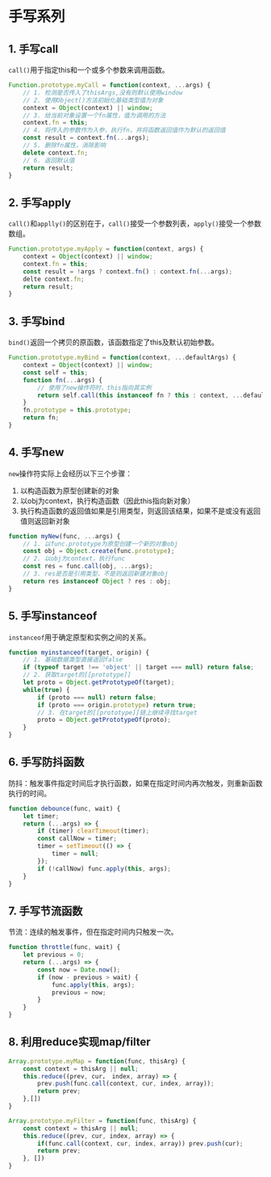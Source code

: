 # 手写系列
## 1. 手写call
`call()`用于指定this和一个或多个参数来调用函数。
```js
Function.prototype.myCall = function(context, ...args) {
    // 1. 检测是否传入了thisArgs,没有则默认使用window
    // 2. 使用Object()方法初始化基础类型值为对象
    context = Object(context) || window;
    // 3. 给当前对象设置一个fn属性，值为调用的方法
    context.fn = this;
    // 4. 将传入的参数作为入参，执行fn，并将函数返回值作为默认的返回值
    const result = context.fn(...args);
    // 5. 删除fn属性，消除影响
    delete context.fn;
    // 6. 返回默认值
    return result;
}
```

## 2. 手写apply
`call()`和`applly()`的区别在于，`call()`接受一个参数列表，`apply()`接受一个参数数组。
```js
Function.prototype.myApply = function(context, args) {
    context = Object(context) || window;
    context.fn = this;
    const result = !args ? context.fn() : context.fn(...args);
    delte context.fn;
    return result;
}
```
## 3. 手写bind
`bind()`返回一个拷贝的原函数，该函数指定了this及默认初始参数。
```js
Function.prototype.myBind = function(context, ...defaultArgs) {
    context = Object(context) || window;
    const self = this;
    function fn(...args) {
        // 使用了new操作符时，this指向其实例
        return self.call(this instanceof fn ? this : context, ...defaultArgs, ...args);
    }
    fn.prototype = this.prototype;
    return fn;
}
```
## 4. 手写new
`new`操作符实际上会经历以下三个步骤：
1. 以构造函数为原型创建新的对象
2. 以obj为context，执行构造函数（因此this指向新对象）
3. 执行构造函数的返回值如果是引用类型，则返回该结果，如果不是或没有返回值则返回新对象

```js
function myNew(func, ...args) {
    // 1. 以func.prototype为原型创建一个新的对象obj
    const obj = Object.create(func.prototype);
    // 2. 以obj为context，执行func
    const res = func.call(obj, ...args);
    // 3. res是否是引用类型，不是则返回新建对象obj
    return res instanceof Object ? res : obj;
}
```
## 5. 手写instanceof
`instanceof`用于确定原型和实例之间的关系。
```js
function myinstanceof(target, origin) {
    // 1. 基础数据类型直接返回false
    if (typeof target !== 'object' || target === null) return false;
    // 2. 获取target的[[prototype]]
    let proto = Object.getPrototypeOf(target);
    while(true) {
        if (proto === null) return false;
        if (proto === origin.prototype) return true;
        // 3. 在target的[[prototype]]链上继续寻找target
        proto = Object.getPrototypeOf(proto);
    }
}
```
## 6. 手写防抖函数
防抖：触发事件指定时间后才执行函数，如果在指定时间内再次触发，则重新函数执行的时间。
```js
function debounce(func, wait) {
    let timer;
    return (...args) => {
        if (timer) clearTimeout(timer);
        const callNow = timer;
        timer = setTimeout(() => {
            timer = null;
        });
        if (!callNow) func.apply(this, args);
    }
}
```
## 7. 手写节流函数
节流：连续的触发事件，但在指定时间内只触发一次。
```js
function throttle(func, wait) {
    let previous = 0;
    return (...args) => {
        const now = Date.now();
        if (now - previous > wait) {
            func.apply(this, args);
            previous = now;
        }
    }
}
```
## 8. 利用reduce实现map/filter
```js
Array.prototype.myMap = function(func, thisArg) {
    const context = thisArg || null;
    this.reduce((prev, cur， index, array) => {
        prev.push(func.call(context, cur, index, array));
        return prev;
    },[])
}

Array.prototype.myFilter = function(func, thisArg) {
    const context = thisArg || null;
    this.reduce((prev, cur, index, array) => {
        if(func.call(context, cur, index, array)) prev.push(cur);
        return prev;
    }, [])
}
```
